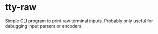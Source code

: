 # tty-raw

Simple CLI program to print raw terminal inputs.
Probably only useful for debugging input parsers or encoders.
